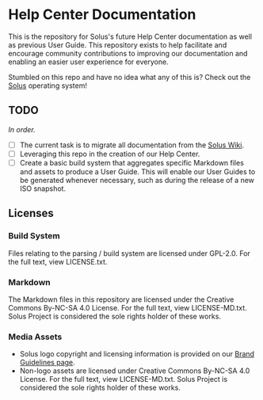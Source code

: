 # Help Center Documentation

This is the repository for Solus's future Help Center documentation as well as previous User Guide. This repository exists to help facilitate and encourage community contributions to improving our 
documentation and enabling an easier user experience for everyone.

Stumbled on this repo and have no idea what any of this is? Check out the [Solus](https://solus-project.com) operating system!

## TODO

*In order.*

- [ ] The current task is to migrate all documentation from the [Solus Wiki](https://wiki.solus-project.com).
- [ ] Leveraging this repo in the creation of our Help Center.
- [ ] Create a basic build system that aggregates specific Markdown files and assets to produce a User Guide. This will enable our User Guides to be generated whenever necessary, such as during the release 
of a new ISO snapshot.

## Licenses

### Build System

Files relating to the parsing / build system are licensed under GPL-2.0. For the full text, view LICENSE.txt.

### Markdown

The Markdown files in this repository are licensed under the Creative Commons By-NC-SA 4.0 License. For the full text, view LICENSE-MD.txt. Solus Project is considered the sole rights holder of these works.

### Media Assets

- Solus logo copyright and licensing information is provided on our [Brand Guidelines page](https://solus-project.com/brand-guidelines).
- Non-logo assets are licensed under Creative Commons By-NC-SA 4.0 License. For the full text, view LICENSE-MD.txt. Solus Project is considered the sole rights holder of these works.
